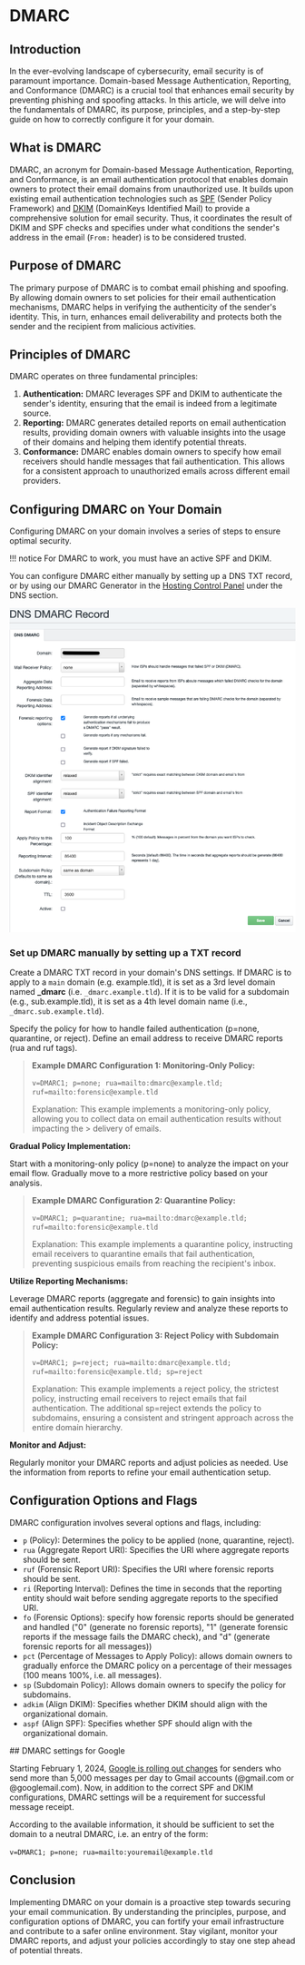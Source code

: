 # DMARC

## Introduction

In the ever-evolving landscape of cybersecurity, email security is of paramount importance. Domain-based Message Authentication, Reporting, and Conformance (DMARC) is a crucial tool that enhances email security by preventing phishing and spoofing attacks. In this article, we will delve into the fundamentals of DMARC, its purpose, principles, and a step-by-step guide on how to correctly configure it for your domain.

## What is DMARC

DMARC, an acronym for Domain-based Message Authentication, Reporting, and Conformance, is an email authentication protocol that enables domain owners to protect their email domains from unauthorized use. It builds upon existing email authentication technologies such as [SPF](emails/#dkim-spf) (Sender Policy Framework) and [DKIM](emails/#dkim-spf) (DomainKeys Identified Mail) to provide a comprehensive solution for email security. Thus, it coordinates the result of DKIM and SPF checks and specifies under what conditions the sender's address in the email (```From:``` header) is to be considered trusted.

## Purpose of DMARC

The primary purpose of DMARC is to combat email phishing and spoofing. By allowing domain owners to set policies for their email authentication mechanisms, DMARC helps in verifying the authenticity of the sender's identity. This, in turn, enhances email deliverability and protects both the sender and the recipient from malicious activities.

## Principles of DMARC

DMARC operates on three fundamental principles:

1. **Authentication:** DMARC leverages SPF and DKIM to authenticate the sender's identity, ensuring that the email is indeed from a legitimate source.
2. **Reporting:** DMARC generates detailed reports on email authentication results, providing domain owners with valuable insights into the usage of their domains and helping them identify potential threats.
3. **Conformance:** DMARC enables domain owners to specify how email receivers should handle messages that fail authentication. This allows for a consistent approach to unauthorized emails across different email providers.

## Configuring DMARC on Your Domain

Configuring DMARC on your domain involves a series of steps to ensure optimal security.

!!! notice
        For DMARC to work, you must have an active SPF and DKIM.

You can configure DMARC either manually by setting up a DNS TXT record, or by using our DMARC Generator in the [Hosting Control Panel](https://my.nuclear.hosting) under the DNS section.

![DMARC Generator](img/dns_dmarc_generator.png)

### Set up DMARC manually by setting up a TXT record

Create a DMARC TXT record in your domain's DNS settings. If DMARC is to apply to a ```main``` domain (e.g. example.tld), it is set as a 3rd level domain named **_dmarc** (i.e. ```_dmarc.example.tld```). If it is to be valid for a subdomain (e.g., sub.example.tld), it is set as a 4th level domain name (i.e., ```_dmarc.sub.example.tld```).

Specify the policy for how to handle failed authentication (p=none, quarantine, or reject). Define an email address to receive DMARC reports (rua and ruf tags).

> **Example DMARC Configuration 1: Monitoring-Only Policy:**
>
> ```
> v=DMARC1; p=none; rua=mailto:dmarc@example.tld; ruf=mailto:forensic@example.tld
> ```
>
> Explanation: This example implements a monitoring-only policy, allowing you to collect data on email authentication results without impacting the > delivery of emails.

**Gradual Policy Implementation:**

Start with a monitoring-only policy (p=none) to analyze the impact on your email flow. Gradually move to a more restrictive policy based on your analysis.

> **Example DMARC Configuration 2: Quarantine Policy:**
>
> ```
> v=DMARC1; p=quarantine; rua=mailto:dmarc@example.tld; ruf=mailto:forensic@example.tld
> ```
>
> Explanation: This example implements a quarantine policy, instructing email receivers to quarantine emails that fail authentication, preventing suspicious emails from reaching the recipient's inbox.


**Utilize Reporting Mechanisms:**

Leverage DMARC reports (aggregate and forensic) to gain insights into email authentication results. Regularly review and analyze these reports to identify and address potential issues.

> **Example DMARC Configuration 3: Reject Policy with Subdomain Policy:**
>
> ```
> v=DMARC1; p=reject; rua=mailto:dmarc@example.tld; ruf=mailto:forensic@example.tld; sp=reject
> ```
>
> Explanation: This example implements a reject policy, the strictest policy, instructing email receivers to reject emails that fail authentication. The additional sp=reject extends the policy to subdomains, ensuring a consistent and stringent approach across the entire domain hierarchy.

**Monitor and Adjust:**

Regularly monitor your DMARC reports and adjust policies as needed. Use the information from reports to refine your email authentication setup.

## Configuration Options and Flags

DMARC configuration involves several options and flags, including:

- ```p``` (Policy): Determines the policy to be applied (none, quarantine, reject).
- ```rua``` (Aggregate Report URI): Specifies the URI where aggregate reports should be sent.
- ```ruf``` (Forensic Report URI): Specifies the URI where forensic reports should be sent.
- ```ri``` (Reporting Interval): Defines the time in seconds that the reporting entity should wait before sending aggregate reports to the specified URI.
- ```fo``` (Forensic Options): specify how forensic reports should be generated and handled ("0" (generate no forensic reports), "1" (generate forensic reports if the message fails the DMARC check), and "d" (generate forensic reports for all messages))
- ```pct``` (Percentage of Messages to Apply Policy): allows domain owners to gradually enforce the DMARC policy on a percentage of their messages (100 means 100%, i.e. all messages).
- ```sp``` (Subdomain Policy): Allows domain owners to specify the policy for subdomains.
- ```adkim``` (Align DKIM): Specifies whether DKIM should align with the organizational domain.
- ```aspf``` (Align SPF): Specifies whether SPF should align with the organizational domain.

## DMARC settings for Google

Starting February 1, 2024, [Google is rolling out changes](https://support.google.com/a/answer/81126) for senders who send more than 5,000 messages per day to Gmail accounts (@gmail.com or @googlemail.com). Now, in addition to the correct SPF and DKIM configurations, DMARC settings will be a requirement for successful message receipt.

According to the available information, it should be sufficient to set the domain to a neutral DMARC, i.e. an entry of the form:

```v=DMARC1; p=none; rua=mailto:youremail@example.tld```

## Conclusion

Implementing DMARC on your domain is a proactive step towards securing your email communication. By understanding the principles, purpose, and configuration options of DMARC, you can fortify your email infrastructure and contribute to a safer online environment. Stay vigilant, monitor your DMARC reports, and adjust your policies accordingly to stay one step ahead of potential threats.
